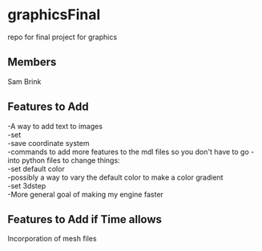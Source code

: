 # graphicsFinal
repo for final project for graphics

## Members
Sam Brink

## Features to Add
-A way to add text to images  
-set  
-save coordinate system  
-commands to add more features to the mdl files so you don't have to go   -into python files to change things:  
    -set default color  
    -possibly a way to vary the default color to make a color gradient  
    -set 3dstep  
-More general goal of making my engine faster  

## Features to Add if Time allows
Incorporation of mesh files
